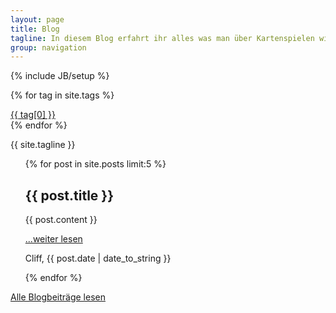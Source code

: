 ```yaml
---
layout: page
title: Blog
tagline: In diesem Blog erfahrt ihr alles was man über Kartenspielen wissen muss, kann und sollte.
group: navigation
---
```

{% include JB/setup %}

{% for tag in site.tags %}
<li style="list-style: none; font-size: {{ tag | last | size | times: 100 | divided_by: tag[0].size | plus: 50 }}%">
  <a href="{{ BASE_PATH }}{{ site.JB.tags_path }}#{{ tag[0] }}-ref">{{ tag[0] }}</a>
</li>
{% endfor %}

{{ site.tagline }}

<ul class="posts">
  {% for post in site.posts limit:5 %}
    <h2>{{ post.title }}</h2>
    {{ post.content }}
    <p><a href="{{ BASE_PATH }}{{ post.url }}">...weiter lesen</a></p>
    <p>Cliff, {{ post.date | date_to_string }}</p>
  {% endfor %}
</ul>

<p><a href="{{ BASE_PATH }}/archive.html">Alle Blogbeiträge lesen</a></p>

